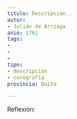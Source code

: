 ```yaml
---
titulo: Descripción..
autor: 
- Julián de Arriaga
anio: 1761
tags:
- 
-
-
tipo:
- descripción
- corografía
provincia: Quito

---
```


Reflexión:


